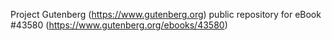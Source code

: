 Project Gutenberg (https://www.gutenberg.org) public repository for eBook #43580 (https://www.gutenberg.org/ebooks/43580)
